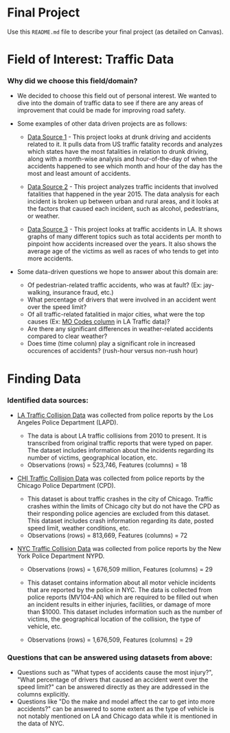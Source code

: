 # Final Project
Use this `README.md` file to describe your final project (as detailed on Canvas).

# Field of Interest: Traffic Data
### Why did we choose this field/domain? 
+ We decided to choose this field out of personal interest. We wanted to dive into the domain of traffic data to see if there are any areas of improvement that could be made for improving road safety.

+ Some examples of other data driven projects are as follows:<br>

    + [Data Source 1](https://www.kaggle.com/riteshsinha/drunken-driving-and-accidents-eda-using-bigquery) - This project looks at drunk driving and accidents related to it. It pulls data from US traffic fatality records and analyzes which states have the most fatalities in relation to drunk driving, along with a month-wise analysis and hour-of-the-day of when the accidents happened to see which month and hour of the day has the most and least amount of accidents.
    
    + [Data Source 2](https://flowingdata.com/2017/04/27/traffic-fatalities-when-and-where/) - This project analyzes traffic incidents that involved fatalities that happened in the year 2015. The data analysis for each incident is broken up between urban and rural areas, and it looks at the factors that caused each incident, such as alcohol, pedestrians, or weather.
    
     + [Data Source 3](https://www.kaggle.com/natevegh/traffic-accidents-in-los-angeles-eda) - This project looks at traffic accidents in LA. It shows graphs of many different topics such as total accidents per month to pinpoint how accidents increased over the years. It also shows the average age of the victims as well as races of who tends to get into more accidents.

+ Some data-driven questions we hope to answer about this domain are: 

    + Of pedestrian-related traffic accidents, who was at fault? (Ex: jay-walking, insurance fraud, etc.)
    + What percentage of drivers that were involved in an accident went over the speed limit?
    + Of all traffic-related fatalitied in major cities, what were the top causes (Ex: [MO Codes column](https://data.lacity.org/A-Safe-City/Traffic-Accidents-by-date/2mzm-av8t) in LA Traffic data)?
    + Are there any significant differences in weather-related accidents compared to clear weather?
    + Does time (time column) play a significant role in increased occurences of accidents? (rush-hour versus non-rush hour)

# Finding Data
### Identified data sources:
+ [LA Traffic Collision Data](https://data.lacity.org/A-Safe-City/Traffic-Collision-Data-from-2010-to-Present/d5tf-ez2w) was collected from police reports by the Los Angeles Police Department (LAPD).
    + The data is about LA traffic collisions from 2010 to present. It is transcribed from original traffic reports that were typed on paper. The dataset includes information about the incidents regarding its number of victims, geographical location, etc.
    + Observations (rows) = 523,746, Features (columns) = 18
    
+ [CHI Traffic Collision Data](https://data.cityofchicago.org/Transportation/Traffic-Crashes-Vehicles/68nd-jvt3)
was collected from police reports by the Chicago Police Department (CPD).
    + This dataset is about traffic crashes in the city of Chicago. Traffic crashes within the limits of Chicago city but do not have the CPD as their responding police agencies are excluded from this dataset. This dataset includes crash information regarding its date, posted speed limit, weather conditions, etc.
    + Observations (rows) = 813,669, Features (columns) = 72

+ [NYC Traffic Collision Data](https://data.cityofnewyork.us/Public-Safety/Motor-Vehicle-Collisions-Crashes/h9gi-nx95)
was collected from police reports by the New York Police Department NYPD.
    + Observations (rows) = 1,676,509 million, Features (columns) = 29

    + This dataset contains information about all motor vehicle incidents that are reported by the police in NYC. The data is collected from police reports (MV104-AN) which are required to be filled out when an incident results in either injuries, facilities, or damage of more than $1000. This dataset includes information such as the number of victims, the geographical location of the collision, the type of vehicle, etc.
    + Observations (rows) = 1,676,509, Features (columns) = 29
    
### Questions that can be answered using datasets from above:
+ Questions such as "What types of accidents cause the most injury?", "What percentage of drivers that caused an accident went over the speed limit?" can be answered directly as they are addressed in the columns explicitly.
+ Questions like "Do the make and model affect the car to get into more accidents?" can be answered to some extent as the type of vehicle is not notably mentioned on LA and Chicago data while it is mentioned in the data of NYC.
